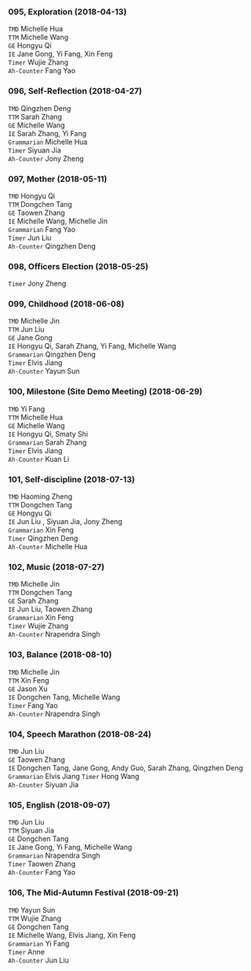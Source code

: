 ### 095, Exploration (2018-04-13)
`TMD` Michelle Hua    
`TTM` Michelle Wang   
`GE` Hongyu Qi   
`IE` Jane Gong, Yi Fang, Xin Feng   
`Timer` Wujie Zhang   
`Ah-Counter` Fang Yao   

### 096, Self-Reflection (2018-04-27)
`TMD` Qingzhen Deng    
`TTM` Sarah Zhang   
`GE` Michelle Wang   
`IE` Sarah Zhang, Yi Fang  
`Grammarian` Michelle Hua   
`Timer` Siyuan Jia   
`Ah-Counter` Jony Zheng   

### 097, Mother (2018-05-11)
`TMD` Hongyu Qi    
`TTM` Dongchen Tang   
`GE` Taowen Zhang   
`IE` Michelle Wang, Michelle Jin   
`Grammarian` Fang Yao   
`Timer` Jun Liu   
`Ah-Counter` Qingzhen Deng  

### 098, Officers Election (2018-05-25)
`Timer` Jony Zheng

### 099, Childhood (2018-06-08)
`TMD` Michelle Jin     
`TTM` Jun Liu    
`GE` Jane Gong    
`IE` Hongyu Qi, Sarah Zhang, Yi Fang, Michelle Wang    
`Grammarian` Qingzhen Deng    
`Timer` Elvis Jiang   
`Ah-Counter` Yayun Sun    

### 100, Milestone (Site Demo Meeting) (2018-06-29)
`TMD` Yi Fang     
`TTM` Michelle Hua     
`GE` Michelle Wang     
`IE` Hongyu Qi, Smaty Shi      
`Grammarian` Sarah Zhang    
`Timer` Elvis Jiang   
`Ah-Counter` Kuan Li

### 101, Self-discipline (2018-07-13)
`TMD` Haoming Zheng     
`TTM` Dongchen Tang    
`GE` Hongyu Qi    
`IE` Jun Liu , Siyuan Jia, Jony Zheng    
`Grammarian` Xin Feng    
`Timer` Qingzhen Deng   
`Ah-Counter` Michelle Hua

### 102, Music (2018-07-27)
`TMD` Michelle Jin     
`TTM` Dongchen Tang    
`GE` Sarah Zhang    
`IE` Jun Liu, Taowen Zhang   
`Grammarian` Xin Feng    
`Timer` Wujie Zhang   
`Ah-Counter` Nrapendra Singh

### 103, Balance (2018-08-10)
`TMD` Michelle Jin     
`TTM` Xin Feng    
`GE` Jason Xu    
`IE` Dongchen Tang, Michelle Wang    
`Timer` Fang Yao    
`Ah-Counter` Nrapendra Singh   

### 104, Speech Marathon (2018-08-24)
`TMD` Jun Liu         
`GE` Taowen Zhang    
`IE` Dongchen Tang, Jane Gong, Andy Guo, Sarah Zhang, Qingzhen Deng   
`Grammarian` Elvis Jiang
`Timer` Hong Wang    
`Ah-Counter` Siyuan Jia  

### 105, English (2018-09-07)
`TMD` Jun Liu  
`TTM` Siyuan Jia          
`GE` Dongchen Tang     
`IE` Jane Gong, Yi Fang, Michelle Wang  
`Grammarian` Nrapendra Singh  
`Timer` Taowen Zhang    
`Ah-Counter` Fang Yao  

### 106, The Mid-Autumn Festival (2018-09-21)  
`TMD` Yayun Sun  
`TTM` Wujie Zhang           
`GE` Dongchen Tang      
`IE` Michelle Wang, Elvis Jiang, Xin Feng  
`Grammarian` Yi Fang  
`Timer` Anne     
`Ah-Counter` Jun Liu  
